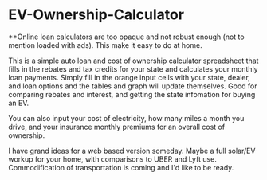 # EV-Ownership-Calculator
**Online loan calculators are too opaque and not robust enough (not to mention loaded with ads). This make it easy to do at home.


This is a simple auto loan and cost of ownership calculator spreadsheet that fills in the rebates and tax credits for your state and calculates your monthly loan payments.  Simply fill in the orange input cells with your state, dealer, and loan options and the tables and graph will update themselves. Good for comparing rebates and interest, and getting the state infomation for buying an EV. 

You can also input your cost of electricity, how many miles a month you drive, and your insurance monthly premiums for an overall cost of ownership. 


I have grand ideas for a web based version someday. Maybe a full solar/EV workup for your home, with comparisons to UBER and Lyft use. Commodification of transportation is coming and I'd like to be ready. 
